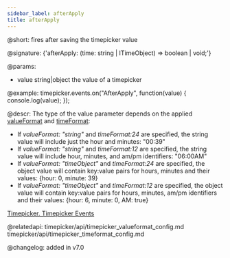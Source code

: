 ```yaml
---
sidebar_label: afterApply
title: afterApply
---          
```


@short: fires after saving the timepicker value

@signature: {'afterApply: (time: string | ITimeObject) => boolean | void;'}

@params:
- value		string|object	the value of a timepicker	

@example:
timepicker.events.on("AfterApply", function(value) {
    console.log(value);
});


@descr:
The type of the value parameter depends on the applied [valueFormat](timepicker/api/timepicker_valueformat_config.md) and [timeFormat](timepicker/api/timepicker_timeformat_config.md):

- If *valueFormat: "string"*  and *timeFormat:24* are specified, the string value will include just the hour and minutes: "00:39"
- If *valueFormat: "string"*  and *timeFormat:12* are specified, the string value will include hour, minutes, and am/pm identifiers: "06:00AM"
- If *valueFormat: "timeObject"*  and *timeFormat:24* are specified, the object value will contain key:value pairs for hours, minutes and their values: {hour: 0, minute: 39}
- If *valueFormat: "timeObject"*  and *timeFormat:12* are specified, the object value will contain key:value pairs for hours, minutes, am/pm identifiers and their values: {hour: 6, minute: 0, AM: true}

[Timepicker. Timepicker Events](https://snippet.dhtmlx.com/5ccptwy7)

@relatedapi: 
timepicker/api/timepicker_valueformat_config.md
timepicker/api/timepicker_timeformat_config.md

@changelog: added in v7.0


